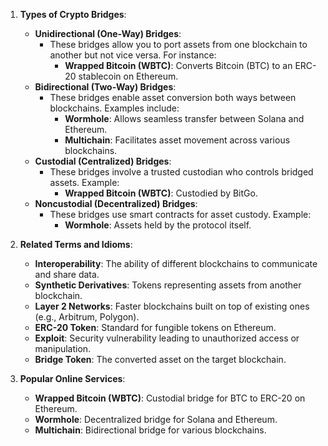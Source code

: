 

1.  **Types of Crypto Bridges**:
    
    -   **Unidirectional (One-Way) Bridges**:
        -   These bridges allow you to port assets from one blockchain to another but not vice versa. For instance:
            -   **Wrapped Bitcoin (WBTC)**: Converts Bitcoin (BTC) to an ERC-20 stablecoin on Ethereum.
    -   **Bidirectional (Two-Way) Bridges**:
        -   These bridges enable asset conversion both ways between blockchains. Examples include:
            -   **Wormhole**: Allows seamless transfer between Solana and Ethereum.
            -   **Multichain**: Facilitates asset movement across various blockchains.
    -   **Custodial (Centralized) Bridges**:
        -   These bridges involve a trusted custodian who controls bridged assets. Example:
            -   **Wrapped Bitcoin (WBTC)**: Custodied by BitGo.
    -   **Noncustodial (Decentralized) Bridges**:
        -   These bridges use smart contracts for asset custody. Example:
            -   **Wormhole**: Assets held by the protocol itself.
2.  **Related Terms and Idioms**:
    
    -   **Interoperability**: The ability of different blockchains to communicate and share data.
    -   **Synthetic Derivatives**: Tokens representing assets from another blockchain.
    -   **Layer 2 Networks**: Faster blockchains built on top of existing ones (e.g., Arbitrum, Polygon).
    -   **ERC-20 Token**: Standard for fungible tokens on Ethereum.
    -   **Exploit**: Security vulnerability leading to unauthorized access or manipulation.
    -   **Bridge Token**: The converted asset on the target blockchain.
3.  **Popular Online Services**:
    
    -   **Wrapped Bitcoin (WBTC)**: Custodial bridge for BTC to ERC-20 on Ethereum.
    -   **Wormhole**: Decentralized bridge for Solana and Ethereum.
    -   **Multichain**: Bidirectional bridge for various blockchains.

